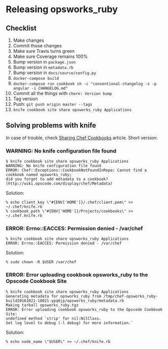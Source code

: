 # Releasing opsworks\_ruby

## Checklist

1. Make changes
1. Commit those changes
1. Make sure Travis turns green
1. Make sure Coverage remains 100%
1. Bump version in `package.json`
1. Bump version in `metadata.rb`
1. Bump version in `docs/source/config.py`
1. `docker-compose build`
1. `docker-compose run cookbook sh -c "conventional-changelog -s -p angular -i CHANGELOG.md"`
1. Commit all the things with `chore: Version bump`
1. Tag version
1. Push: `git push origin master --tags`
1. `knife cookbook site share opsworks_ruby Applications`

## Solving problems with knife

In case of trouble, check [Sharing Chef Cookbooks](http://fabiorehm.com/blog/2013/10/01/sharing-chef-cookbooks/)
article. Short version:

### WARNING: No knife configuration file found

```shell
$ knife cookbook site share opsworks_ruby Applications
WARNING: No knife configuration file found
ERROR: Chef::Exceptions::CookbookNotFoundInRepo: Cannot find a cookbook named opsworks_ruby;
did you forget to add metadata to a cookbook? (http://wiki.opscode.com/display/chef/Metadata)
```

Solution:

```shell
% echo client_key \"#{ENV['HOME']}/.chef/client.pem\" >> ~/.chef/knife.rb
% cookbook_path \"#{ENV['HOME']}/Projects/cookbooks\" >> ~/.chef.knife.rb
```

### ERROR: Errno::EACCES: Permission denied - /var/chef

```shell
% knife cookbook site share opsworks_ruby Applications
ERROR: Errno::EACCES: Permission denied - /var/chef
```

Solution:

```shell
% sudo chown -R $USER /var/chef
```

### ERROR: Error uploading cookbook opsworks_ruby to the Opscode Cookbook Site

```shell
% knife cookbook site share opsworks_ruby Applications
Generating metadata for opsworks_ruby from /tmp/chef-opsworks_ruby-build20161021-18021-ypq6jp/opsworks_ruby/metadata.rb
Making tarball opsworks_ruby.tgz
ERROR: Error uploading cookbook opsworks_ruby to the Opscode Cookbook Site:
undefined method `strip' for nil:NilClass.
Set log level to debug (-l debug) for more information.`
```

Solution:

```shell
% echo node_name \"$USER\" >> ~/.chef/knife.rb
```
